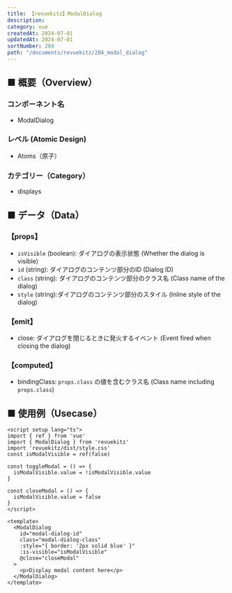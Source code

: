 ```yaml
---
title: 【revuekitz】ModalDialog
description:
category: vue
createdAt: 2024-07-01
updatedAt: 2024-07-01
sortNumber: 204
path: "/documents/revuekitz/204_modal_dialog"
---
```


<nuxt-content-wrapper>

## ■ 概要（Overview）
### コンポーネント名
- ModalDialog
  
### レベル (Atomic Design)
-  Atoms（原子）

### カテゴリー（Category）
- displays

## ■ データ（Data）

### 【props】
- `isVisible` (boolean): ダイアログの表示状態 (Whether the dialog is visible)
- `id` (string): ダイアログのコンテンツ部分のID (Dialog ID)
- `class` (string): ダイアログのコンテンツ部分のクラス名 (Class name of the dialog)
- `style` (string):ダイアログのコンテンツ部分のスタイル (Inline style of the dialog)

### 【emit】
- close: ダイアログを閉じるときに発火するイベント (Event fired when closing the dialog)

### 【computed】
- bindingClass: `props.class` の値を含むクラス名 (Class name including `props.class`)

## ■ 使用例（Usecase）

```vue
<script setup lang="ts">
import { ref } from 'vue'
import { ModalDialog } from 'revuekitz'
import 'revuekitz/dist/style.css' 
const isModalVisible = ref(false)

const toggleModal = () => {
  isModalVisible.value = !isModalVisible.value
}

const closeModal = () => {
  isModalVisible.value = false
}
</script>

<template>
  <ModalDialog
    id="modal-dialog-id"
    class="modal-dialog-class"
    :style="{ border: '2px solid blue' }"
    :is-visible="isModalVisible" 
    @close="closeModal"
  >
    <p>Display modal content here</p>
  </ModalDialog>
</template>

```

</nuxt-content-wrapper>